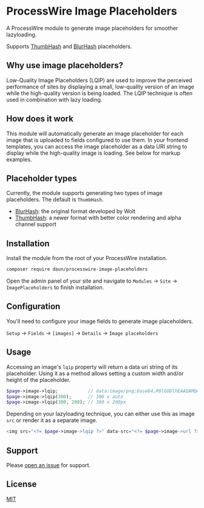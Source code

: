 # ProcessWire Image Placeholders

A ProcessWire module to generate image placeholders for smoother lazyloading.

Supports [ThumbHash](https://evanw.github.io/thumbhash/) and [BlurHash](https://blurha.sh/) placeholders.

## Why use image placeholders?

Low-Quality Image Placeholders (LQIP) are used to improve the perceived performance of sites by
displaying a small, low-quality version of an image while the high-quality version is being loaded.
The LQIP technique is often used in combination with lazy loading.

## How does it work

This module will automatically generate an image placeholder for each image that is uploaded to
fields configured to use them. In your frontend templates, you can access the image placeholder as
a data URI string to display while the high-quality image is loading. See below for markup examples.

## Placeholder types

Currently, the module supports generating two types of image placeholders. The default is
`ThumbHash`.

- [BlurHash](https://blurha.sh/): the original format developed by Wolt
- [ThumbHash](https://evanw.github.io/thumbhash/): a newer format with better color rendering and alpha channel support

## Installation

Install the module from the root of your ProcessWire installation.

```sh
composer require daun/processwire-image-placeholders
```

Open the admin panel of your site and navigate to `Modules` → `Site` → `ImagePlaceholders` to finish installation.

## Configuration

You'll need to configure your image fields to generate image placeholders.

`Setup` → `Fields` → `[images]` → `Details` → `Image placeholders`

## Usage

Accessing an image's `lqip` property will return a data uri string of its placeholder. Using it as
a method allows setting a custom width and/or height of the placeholder.

```php
$page->image->lqip;           // data:image/png;base64,R0lGODlhEAAQAMQAA
$page->image->lqip(300);      // 300 x auto
$page->image->lqip(300, 200); // 300 x 200px
```

Depending on your lazyloading technique, you can either use this as image `src` or render it as a
separate image.

```php
<img src="<?= $page->image->lqip ?>" data-src="<?= $page->image->url ?>">
```

## Support

Please [open an issue](https://github.com/daun/processwire-image-placeholders/issues/new) for support.

## License

[MIT](./LICENCE)
